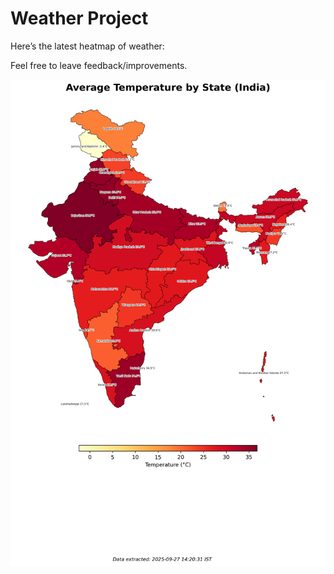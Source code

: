 # Weather Project

Here’s the latest heatmap of weather:

Feel free to leave feedback/improvements.

![India Heatmap](docs/assets/india_heatmap.png?v=D7A559)

